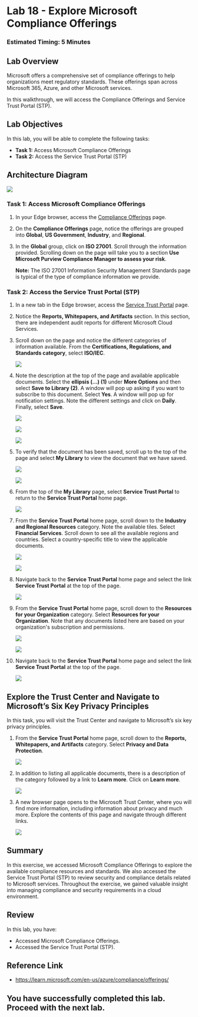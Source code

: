 # Lab 18 - Explore Microsoft Compliance Offerings

### Estimated Timing: 5 Minutes

## Lab Overview

Microsoft offers a comprehensive set of compliance offerings to help organizations meet regulatory standards. These offerings span across Microsoft 365, Azure, and other Microsoft services.

In this walkthrough, we will access the Compliance Offerings and Service Trust Portal (STP).

## Lab Objectives

In this lab, you will be able to complete the following tasks:

+ **Task 1:** Access Microsoft Compliance Offerings
+ **Task 2:** Access the Service Trust Portal (STP)

## Architecture Diagram

![](../images/az900lab18.png)

### Task 1: Access Microsoft Compliance Offerings

1. In your Edge browser, access the [Compliance Offerings](https://docs.microsoft.com/en-us/compliance/regulatory/offering-home) page.

1. On the **Compliance Offerings** page, notice the offerings are grouped into **Global**, **US Government**, **Industry**, and **Regional**.

1. In the **Global** group, click on **ISO 27001**. Scroll through the information provided. Scrolling down on the page will take you to a section **Use Microsoft Purview Compliance Manager to assess your risk**.

    **Note:** The ISO 27001 Information Security Management Standards page is typical of the type of compliance information we provide.

### Task 2: Access the Service Trust Portal (STP)

1. In a new tab in the Edge browser, access the [Service Trust Portal](https://servicetrust.microsoft.com/) page.

1. Notice the **Reports, Whitepapers, and Artifacts** section. In this section, there are independent audit reports for different Microsoft Cloud Services.

1. Scroll down on the page and notice the different categories of information available. From the **Certifications, Regulations, and Standards category**, select **ISO/IEC**.

   ![](../images/sc-900-11-4.png)

1. Note the description at the top of the page and available applicable documents. Select the **ellipsis (...) (1)** under **More Options** and then select **Save to Library (2)**. A window will pop up asking if you want to subscribe to this document.  Select **Yes**. A window will pop up for notification settings. Note the different settings and click on **Daily**. Finally, select **Save**.

   ![](../images/sc-900-lab11-5-6.png)
   
   ![](../images/sc-900-lab11-5-7-1.png)
   
   ![](../images/sc-900-lab11-5-8-1.png)

1. To verify that the document has been saved, scroll up to the top of the page and select **My Library** to view the document that we have saved.

   ![](../images/sc-900-lab11-7.png)
   
   ![](../images/sc-900-lab11-7-1.png)

1. From the top of the **My Library** page, select **Service Trust Portal** to return to the **Service Trust Portal** home page.

   ![](../images/sc-900-lab11-8.png)
   
1. From the **Service Trust Portal** home page, scroll down to the **Industry and Regional Resources** category. Note the available tiles. Select **Financial Services**. Scroll down to see all the available regions and countries. Select a country-specific title to view the applicable documents.
 
   ![](../images/sc-900-lab11-9.png)
   
   ![](../images/sc-900-lab11-9-1.png)
 
1. Navigate back to the **Service Trust Portal** home page and select the link **Service Trust Portal** at the top of the page.
   
    ![](../images/sc-900-lab11-8.png)
    
1. From the **Service Trust Portal** home page, scroll down to the **Resources for your Organization** category. Select **Resources for your Organization**. Note that any documents listed here are based on your organization's subscription and permissions.    

   ![](../images/sc-900-lab11-11.png)
   
   ![](../images/sc-900-11-11-1.png)
   
1. Navigate back to the **Service Trust Portal** home page and select the link **Service Trust Portal** at the top of the page.

   ![](../images/sc-900-lab11-8.png)
    
## Explore the Trust Center and Navigate to Microsoft’s Six Key Privacy Principles

In this task, you will visit the Trust Center and navigate to Microsoft’s six key privacy principles.

1. From the **Service Trust Portal** home page, scroll down to the **Reports, Whitepapers, and Artifacts** category. Select **Privacy and Data Protection**.  

   ![](../images/sc-900lab11-T1-1.png)

1. In addition to listing all applicable documents, there is a description of the category followed by a link to **Learn more**. Click on **Learn more**.

   ![](../images/sc-900lab11-T1-2.png)

1. A new browser page opens to the Microsoft Trust Center, where you will find more information, including information about privacy and much more. Explore the contents of this page and navigate through different links.

   ![](../images/sc-900lab11-T1-3.png)

## Summary
In this exercise, we accessed Microsoft Compliance Offerings to explore the available compliance resources and standards. We also accessed the Service Trust Portal (STP) to review security and compliance details related to Microsoft services. Throughout the exercise, we gained valuable insight into managing compliance and security requirements in a cloud environment.

## Review
In this lab, you have:
- Accessed Microsoft Compliance Offerings.
- Accessed the Service Trust Portal (STP).

## Reference Link

- https://learn.microsoft.com/en-us/azure/compliance/offerings/
  
## You have successfully completed this lab. Proceed with the next lab.
